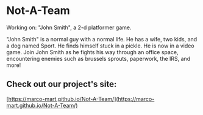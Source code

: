 # Not-A-Team
Working on: "John Smith", a 2-d platformer game. 

"John Smith" is a normal guy with a normal life. He has a wife, two kids, and a dog named Sport. He finds himself stuck in a pickle. He is now in a video game. Join John Smith as he fights his way through an office space, encountering enemies such as brussels sprouts, paperwork, the IRS, and more! 

## Check out our project's site: 
[https://marco-mart.github.io/Not-A-Team/](https://marco-mart.github.io/Not-A-Team/)
